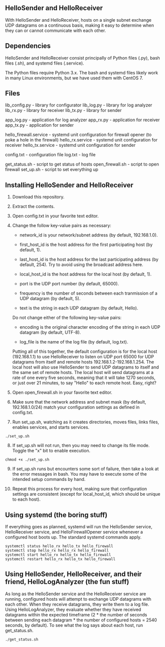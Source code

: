 ## HelloSender and HelloReceiver

With HelloSender and HelloReceiver, hosts on a single subnet exchange UDP datagrams on a continuous basis, making it easy to determine when they can or cannot communicate with each other.


## Dependencies

HelloSender and HelloReceiver consist principally of Python files (.py), bash files (.sh), and systemd files (.service).

The Python files require Python 3.x.  The bash and systemd files likely work in many Linux environments, but we have used them with CentOS 7.


## Files

lib_config.py - library for configurator
lib_log.py - library for log analyzer
lib_rx.py - library for receiver
lib_tx.py - library for sender

app_log.py - application for log analyzer
app_rx.py - application for receiver
app_tx.py - application for sender

hello_firewall.service - systemd unit configuration for firewall opener (to poke a hole in the firewall)
hello_rx.service - systemd unit configuration for receiver
hello_tx.service - systemd unit configuration for sender

config.txt - configuration file
log.txt - log file

get_status.sh - script to get status of hosts
open_firewall.sh - script to open firewall
set_up.sh - script to set everything up


## Installing HelloSender and HelloReceiver

1. Download this repository.

2. Extract the contents.

3. Open config.txt in your favorite text editor.

4. Change the follow key-value pairs as necessary:
   
   - network_id is your network/subnet address (by default, 192.168.1.0).

   - first_host_id is the host address for the first participating host (by default, 1).

   - last_host_id is the host address for the last participating address (by default, 254).  Try to avoid using the broadcast address here.

   - local_host_id is the host address for the local host (by default, 1).

   - port is the UDP port number (by default, 65000).

   - frequency is the number of seconds between each tranmission of a UDP datagram (by default, 5).

   - text is the string in each UDP datagram (by default, Hello).

   
   Do not change either of the following key-value pairs:

   - encoding is the original character encoding of the string in each UDP datagram (by default, UTF-8).

   - log_file is the name of the log file (by default, log.txt).
   

   Putting all of this together, the default configuration is for the local host (192.168.1.1) to use HelloReceiver to listen on UDP port 65000 for UDP datagrams from itself and remote hosts 192.168.1.2-192.168.1.254.  The local host will also use HelloSender to send UDP datagrams to itself and the same set of remote hosts.  The local host will send datagrams at a rate of one every five seconds, meaning that it will take 1270 seconds, or just over 21 minutes, to say "Hello" to each remote host.  Easy, right? 

5. Open open_firewall.sh in your favorite text editor.

6. Make sure that the network address and subnet mask (by default, 192.168.1.0/24) match your configuration settings as defined in config.txt.

7. Run set_up.sh, watching as it creates directories, moves files, links files, enables services, and starts services.

```
./set_up.sh
```

8. If set_up.sh will not run, then you may need to change its file mode.  Toggle the "x" bit to enable execution.

```
chmod +x ./set_up.sh
```

9. If set_up.sh runs but encounters some sort of failure, then take a look at the error messages in bash.  You may have to execute some of the intended setup commands by hand.

10. Repeat this process for every host, making sure that configuration settings are consistent (except for local_host_id, which should be unique to each host).


## Using systemd (the boring stuff)

If everything goes as planned, systemd will run the HelloSender service, HelloReceiver service, and HelloFirewallOpener service whenever a configured host boots up.  The standard systemd commands apply.

```
systemctl status hello_rx hello_tx hello_firewall
systemctl stop hello_rx hello_rx hello_firewall
systemctl start hello_rx hello_tx hello_firewall
systemctl restart hello_rx hello_tx hello_firewall
```


## Using HelloSender, HelloReceiver, and their friend, HelloLogAnalyzer (the fun stuff)

As long as the HelloSender service and the HelloReceiver service are running, configured hosts will attempt to exchange UDP datagrams with each other.  When they receive datagrams, they write them to a log file.  Using HelloLogAnalyzer, they evaluate whether they have received datagrams within the expected timeframe (2 * the number of seconds between sending each datagram * the number of configured hosts = 2540 seconds, by default).  To see what the log says about each host, run get_status.sh.

```
./get_status.sh
```


